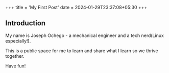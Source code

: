 +++
title = 'My First Post'
date = 2024-01-29T23:37:08+05:30
+++

## Introduction

My name is Joseph Ochego - a mechanical engineer and a tech nerd(Linux especially!).

This is a public space for me to learn and share what I learn so we thrive together.

Have fun!
